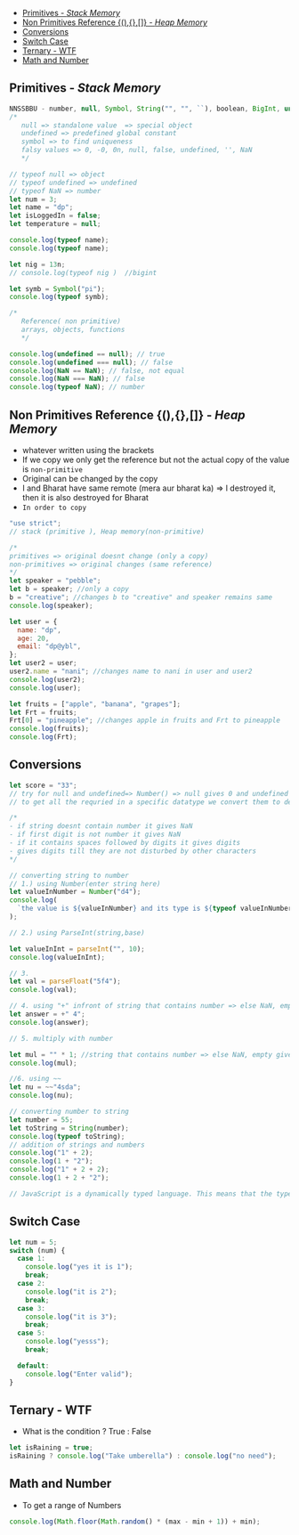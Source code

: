 - [Primitives - _Stack Memory_](#primitives---stack-memory)
- [Non Primitives Reference {(),{},\[\]} - _Heap Memory_](#non-primitives-reference----heap-memory)
- [Conversions](#conversions)
- [Switch Case](#switch-case)
- [Ternary - WTF](#ternary---wtf)
- [Math and Number](#math-and-number)
## Primitives - _Stack Memory_

```js
NNSSBBU - number, null, Symbol, String("", "", ``), boolean, BigInt, undefined;
/*
   null => standalone value  => special object
   undefined => predefined global constant 
   symbol => to find uniqueness
   falsy values => 0, -0, 0n, null, false, undefined, '', NaN
   */

// typeof null => object
// typeof undefined => undefined
// typeof NaN => number
let num = 3;
let name = "dp";
let isLoggedIn = false;
let temperature = null;

console.log(typeof name);
console.log(typeof name);

let nig = 13n;
// console.log(typeof nig )  //bigint

let symb = Symbol("pi");
console.log(typeof symb);

/*
   Reference( non primitive)
   arrays, objects, functions
   */

console.log(undefined == null); // true
console.log(undefined === null); // false
console.log(NaN == NaN); // false, not equal
console.log(NaN === NaN); // false
console.log(typeof NaN); // number
```

## Non Primitives Reference {(),{},[]} - _Heap Memory_

- whatever written using the brackets
- If we copy we only get the reference but not the actual copy of the value is `non-primitive`
- Original can be changed by the copy
- I and Bharat have same remote (mera aur bharat ka) => I destroyed it, then it is also destroyed for Bharat
- `In order to copy`

```js
"use strict";
// stack (primitive ), Heap memory(non-primitive)

/*
primitives => original doesnt change (only a copy)
non-primitives => original changes (same reference)
*/
let speaker = "pebble";
let b = speaker; //only a copy
b = "creative"; //changes b to "creative" and speaker remains same
console.log(speaker);

let user = {
  name: "dp",
  age: 20,
  email: "dp@ybl",
};
let user2 = user;
user2.name = "nani"; //changes name to nani in user and user2
console.log(user2);
console.log(user);

let fruits = ["apple", "banana", "grapes"];
let Frt = fruits;
Frt[0] = "pineapple"; //changes apple in fruits and Frt to pineapple
console.log(fruits);
console.log(Frt);
```

## Conversions

```js
let score = "33";
// try for null and undefined=> Number() => null gives 0 and undefined gives NaN
// to get all the requried in a specific datatype we convert them to desired

/*
- if string doesnt contain number it gives NaN
- if first digit is not number it gives NaN
- if it contains spaces followed by digits it gives digits
- gives digits till they are not disturbed by other characters 
*/

// converting string to number
// 1.) using Number(enter string here)
let valueInNumber = Number("d4");
console.log(
  `the value is ${valueInNumber} and its type is ${typeof valueInNumber}`
);

// 2.) using ParseInt(string,base)

let valueInInt = parseInt("", 10);
console.log(valueInInt);

// 3.
let val = parseFloat("5f4");
console.log(val);

// 4. using "+" infront of string that contains number => else NaN, empty gives 0, space gives number
let answer = +" 4";
console.log(answer);

// 5. multiply with number

let mul = "" * 1; //string that contains number => else NaN, empty gives 0, space gives number
console.log(mul);

//6. using ~~
let nu = ~~"4sda";
console.log(nu);

// converting number to string
let number = 55;
let toString = String(number);
console.log(typeof toString);
// addition of strings and numbers
console.log("1" + 2);
console.log(1 + "2");
console.log("1" + 2 + 2);
console.log(1 + 2 + "2");

// JavaScript is a dynamically typed language. This means that the type of a variable is not known until runtime
```

## Switch Case

```js
let num = 5;
switch (num) {
  case 1:
    console.log("yes it is 1");
    break;
  case 2:
    console.log("it is 2");
    break;
  case 3:
    console.log("it is 3");
    break;
  case 5:
    console.log("yesss");
    break;

  default:
    console.log("Enter valid");
}
```

## Ternary - WTF

- What is the condition ? True : False

```js
let isRaining = true;
isRaining ? console.log("Take umberella") : console.log("no need");
```

## Math and Number

- To get a range of Numbers

```js
console.log(Math.floor(Math.random() * (max - min + 1)) + min);
```
